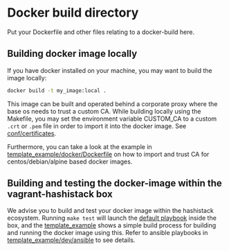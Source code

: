 # Docker build directory
Put your Dockerfile and other files relating to a docker-build here.

## Building docker image locally
If you have docker installed on your machine, you may want to build the image locally:
```sh
docker build -t my_image:local .
```

This image can be built and operated behind a corporate proxy where the base os needs to trust a custom CA.
While building locally using the Makefile, you may set the environment variable CUSTOM_CA to a custom `.crt` or `.pem` file in order to import it into the docker image.
See [conf/certificates](conf/certificates).

Furthermore, you can take a look at the example in [template_example/docker/Dockerfile](https://github.com/Skatteetaten/vagrant-hashistack-template/blob/master/template_example/docker/Dockerfile)
on how to import and trust CA for centos/debian/alpine based docker images.

## Building and testing the docker-image within the vagrant-hashistack box
We advise you to build and test your docker image within the hashistack ecosystem.
Running `make test` will launch the [default playbook](../dev/ansible/playbook.yml) inside the box,
and the [template_example](https://github.com/Skatteetaten/vagrant-hashistack-template/blob/master/template_example/) shows a simple build process for building and running the docker image using this.
Refer to ansible playbooks in [template_example/dev/ansible](https://github.com/Skatteetaten/vagrant-hashistack-template/tree/master/template_example/dev/ansible) to see details.
